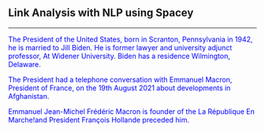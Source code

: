 ## Link Analysis with NLP using Spacey
---

<script>
textarea
{
  border:1px solid #999999;
  width:100%;
  margin:5px 0;
  padding:3px;
}
</script>

<span style="color:blue">
The President of the United States, born in Scranton, Pennsylvania in 1942, he is married to Jill Biden. He is former lawyer and university adjunct professor, At Widener University. Biden has a residence Wilmington, Delaware.

The President had a telephone conversation with Emmanuel Macron, President of France, on the 19th August 2021 about developments in Afghanistan.

Emmanuel Jean-Michel Frédéric Macron is founder of the La République En Marche!and President François Hollande preceded him.
</span>
